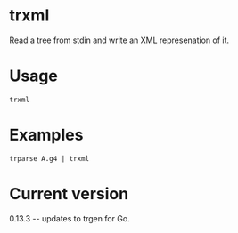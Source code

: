 # trxml

Read a tree from stdin and write an XML represenation of it.

# Usage

    trxml

# Examples

    trparse A.g4 | trxml

# Current version

0.13.3 -- updates to trgen for Go.
